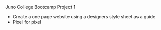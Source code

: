 Juno College Bootcamp Project 1

- Create a one page website using a designers style sheet as a guide
- Pixel for pixel
